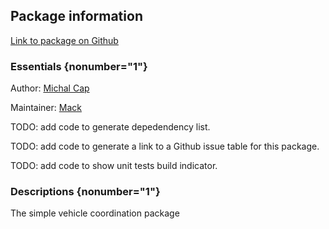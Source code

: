 <div id='veh_coordinator-autogenerated' markdown='1'>


<!-- do not edit this file, autogenerated -->

## Package information 

[Link to package on Github](github:org=duckietown,repo=Software,path=80-to-sort/veh_coordinator,branch=andrea-config)

### Essentials {nonumber="1"}

Author: [Michal Cap](mailto:mcap@mit.edu)

Maintainer: [Mack](mailto:mack@duckietown.org)

TODO: add code to generate depedendency list.

TODO: add code to generate a link to a Github issue table for this package.

TODO: add code to show unit tests build indicator.

### Descriptions {nonumber="1"}

The simple vehicle coordination package



</div>

